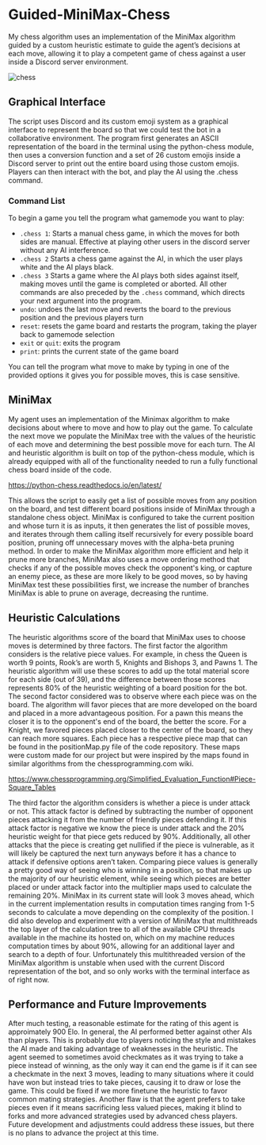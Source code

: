 # Guided-MiniMax-Chess
My chess algorithm uses an implementation of the MiniMax algorithm guided by a custom heuristic estimate to guide the agent’s decisions at each move, allowing it to play a competent game of chess against a user inside a Discord server environment.

![chess](https://user-images.githubusercontent.com/77468346/153057434-b374be29-a8b0-442e-a576-8701e2d05e08.gif)


## Graphical Interface
The script uses Discord and its custom emoji system as a graphical interface to represent the board so that we could test the bot in a collaborative environment. The program first generates an ASCII representation of the board in the terminal using the python-chess module, then uses a conversion function and a set of 26 custom emojis inside a Discord server to print out the entire board using those custom emojis. Players can then interact with the bot, and play the AI using the .chess command. 
### Command List
To begin a game you tell the program what gamemode you want to play:
-  ```.chess 1```: Starts a manual chess game, in which the moves for both sides are manual. Effective at playing other users in the discord server without any AI interference.
-  ```.chess 2``` Starts a chess game against the AI, in which the user plays white and the AI plays black.
-  ```.chess 3``` Starts a game where the AI plays both sides against itself, making moves until the game is completed or aborted.
All other commands are also preceded by the ```.chess``` command, which directs your next argument into the program. 
- ```undo```: undoes the last move and reverts the board to the previous position and the previous players turn
- ```reset```: resets the game board and restarts the program, taking the player back to gamemode selection
- ```exit``` or ```quit```: exits the program
- ```print```: prints the current state of the game board

You can tell the program what move to make by typing in one of the provided options it gives you for possible moves, this is case sensitive.


## MiniMax
My agent uses an implementation of the Minimax algorithm to make decisions about where to move and how to play out the game. To calculate the next move we populate the MiniMax tree with the values of the heuristic of each move and determining the best possible move for each turn. The AI and heuristic algorithm is built on top of the python-chess module, which is already equipped with all of the functionality needed to run a fully functional chess board inside of the code. 

https://python-chess.readthedocs.io/en/latest/

This allows the script to easily get a list of possible moves from any position on the board, and test different board positions inside of MiniMax through a standalone chess object. MiniMax is configured to take the current position and whose turn it is as inputs, it then generates the list of possible moves, and iterates through them calling itself recursively for every possible board position, pruning off unnecessary moves with the alpha-beta pruning method. In order to make the MiniMax algorithm more efficient and help it prune more branches, MiniMax also uses a move ordering method that checks if any of the possible moves check the opponent's king, or capture an enemy piece, as these are more likely to be good moves, so by having MiniMax test these possibilities first, we increase the number of branches MiniMax is able to prune on average, decreasing the runtime.

## Heuristic Calculations
The heuristic algorithms score of the board that MiniMax uses to choose moves is determined by three factors. The first factor the algorithm considers is the relative piece values. For example, in chess the Queen is worth 9 points, Rook’s are worth 5, Knights and Bishops 3, and Pawns 1. The heuristic algorithm will use these scores to add up the total material score for each side (out of 39), and the difference between those scores represents 80% of the heuristic weighting of a board position for the bot. The second factor considered was to observe where each piece was on the board. The algorithm will favor pieces that are more developed on the board and placed in a more advantageous position. For a pawn this means the closer it is to the opponent's end of the board, the better the score. For a Knight, we favored pieces placed closer to the center of the board, so they can reach more squares. Each piece has a respective piece map that can be found in the positionMap.py file of the code repository. These maps were custom made for our project but were inspired by the maps found in similar algorithms from the chessprogramming.com wiki.

https://www.chessprogramming.org/Simplified_Evaluation_Function#Piece-Square_Tables

The third factor the algorithm considers is whether a piece is under attack or not. This attack factor is defined by subtracting the number of opponent pieces attacking it from the number of friendly pieces defending it. If this attack factor is negative we know the piece is under attack and the 20% heuristic weight for that piece gets reduced by 90%. Additionally, all other attacks that the piece is creating get nullified if the piece is vulnerable, as it will likely be captured the next turn anyways before it has a chance to attack if defensive options aren’t taken. Comparing piece values is generally a pretty good way of seeing who is winning in a position, so that makes up the majority of our heuristic element, while seeing which pieces are better placed or under attack factor into the multiplier maps used to calculate the remaining 20%. MiniMax in its current state will look 3 moves ahead, which in the current implementation results in computation times ranging from 1-5 seconds to calculate a move depending on the complexity of the position. I did also develop and experiment with a version of MiniMax that multithreads the top layer of the calculation tree to all of the available CPU threads available in the machine its hosted on, which on my machine reduces computation times by about 90%, allowing for an additional layer and search to a depth of four. Unfortunately this multithreaded version of the MiniMax algorithm is unstable when used with the current Discord representation of the bot, and so only works with the terminal interface as of right now.

## Performance and Future Improvements
After much testing, a reasonable estimate for the rating of this agent is approimately 900 Elo. In general, the AI performed better against other AIs than players. This is probably due to players noticing the style and mistakes the AI made and taking advantage of weaknesses in the heuristic. The agent seemed to sometimes avoid checkmates as it was trying to take a piece instead of winning, as the only way it can end the game is if it can see a checkmate in the next 3 moves, leading to many situations where it could have won but instead tries to take pieces, causing it to draw or lose the game. This could be fixed if we more finetune the heuristic to favor common mating strategies. Another flaw is that the agent prefers to take pieces even if it means sacrificing less valued pieces, making it blind to forks and more advanced strategies used by advanced chess players. Future development and adjustments could address these issues, but there is no plans to advance the project at this time.
